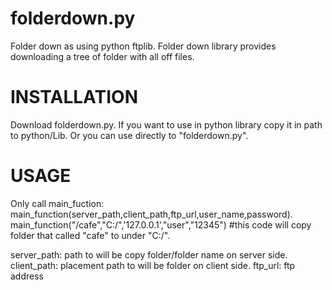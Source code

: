 # folderdown.py
Folder down as using python ftplib. Folder down library provides downloading a tree of folder with all off files. 

# INSTALLATION

Download folderdown.py. If you want to use in python library copy it in path to python/Lib. Or you can use directly to "folderdown.py".

# USAGE

Only call main_fuction:
main_function(server_path,client_path,ftp_url,user_name,password).
main_function("/cafe","C:/",'127.0.0.1',"user","12345")  #this code will copy folder that called "cafe" to under "C:/".

server_path: path to will be copy folder/folder name on server side.
client_path: placement path to will be folder on client side.
ftp_url: ftp address




 
